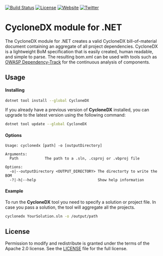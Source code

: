 [![Build Status](https://travis-ci.org/CycloneDX/cyclonedx-dotnet.svg?branch=master)](https://travis-ci.org/CycloneDX/cyclonedx-dotnet)
[![License](https://img.shields.io/badge/license-Apache%202.0-brightgreen.svg)][License]
[![Website](https://img.shields.io/badge/https://-cyclonedx.org-blue.svg)](https://cyclonedx.org/)
[![Twitter](https://img.shields.io/twitter/url/http/shields.io.svg?style=social&label=Follow)](https://twitter.com/CycloneDX_Spec)

CycloneDX module for .NET
=========

The CycloneDX module for .NET creates a valid CycloneDX bill-of-material document containing an aggregate of all project dependencies. CycloneDX is a lightweight BoM specification that is easily created, human readable, and simple to parse. The resulting bom.xml can be used with tools such as [OWASP Dependency-Track](https://dependencytrack.org/) for the continuous analysis of components.

Usage
-------------------

#### Installing

```bash
dotnet tool install --global CycloneDX
```

If you already have a previous version of **CycloneDX** installed, you can upgrade to the latest version using the following command:

```bash
dotnet tool update --global CycloneDX
```

#### Options

```text
Usage: cyclonedx [path] -o [outputDirectory]

Arguments:
  Path            The path to a .sln, .csproj or .vbproj file

Options:
  -o|--outputDirectory <OUTPUT_DIRECTORY> The directorty to write the BOM
  -?|-h|--help                            Show help information
```

#### Example
To run the **CycloneDX** tool you need to specify a solution or project file. In case you pass a solution, the tool will aggregate all the projects.

```bash
cyclonedx YourSolution.sln -o /output/path
```

License
-------------------

Permission to modify and redistribute is granted under the terms of the Apache 2.0 license. See the [LICENSE] file for the full license.

[License]: https://github.com/CycloneDX/cyclonedx-dotnet/blob/master/LICENSE
